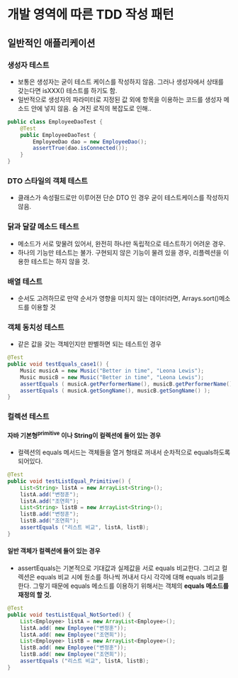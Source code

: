 # 개발 영역에 따른 TDD 작성 패턴

## 일반적인 애플리케이션

### 생성자 테스트
- 보통은 생성자는 굳이 테스트 케이스를 작성하지 않음. 그러나 생성자에서 상태를 갖는다면 isXXX() 테스트를 하기도 함.
- 일반적으로 생성자의 파라미터로 지정된 값 외에 항목을 이용하는 코드를 생성자 메소드 안에 넣지 않음. 숨 겨진 로직의 복잡도로 인해..
```java
public class EmployeeDaoTest {
	@Test
	public EmployeeDaoTest {
		EmployeeDao dao = new EmployeeDao();
		assertTrue(dao.isConnected());
	}
}
```

### DTO 스타일의 객체 테스트
- 클래스가 속성필드로만 이루어젼 단순 DTO 인 경우 굳이 테스트케이스를 작성하지 않음.

### 닭과 달걀 메소드 테스트
- 메소드가 서로 맞물려 있어서, 완전히 하나만 독립적으로 테스트하기 어려운 경우.
- 하나의 기능만 테스트는 불가. 구현되지 않은 기능이 물려 있을 경우, 리플렉션을 이용한 테스트는 하지 않을 것.

### 배열 테스트
- 순서도 고려하므로 만약 순서가 영향을 미치지 않는 데이터라면, Arrays.sort()메소드를 이용할 것


### 객체 동치성 테스트
- 같은 값을 갖는 객체인지만 판별하면 되는 테스트인 경우
```java
@Test
public void testEquals_case1() {
	Music musicA = new Music("Better in time", "Leona Lewis");
	Music musicB = new Music("Better in time", "Leona Lewis");
	assertEquals ( musicA.getPerformerName(), musicB.getPerformerName());
	assertEquals ( musicA.getSongName(), musicB.getSongName() );
}
```

### 컬렉션 테스트

#### 자바 기본형<sup>primitive</sup> 이나 String이 컬렉션에 들어 있는 경우
- 컬렉션의 equals 메서드는 객체들을 열거 형태로 꺼내서 순차적으로 equals하도록 되어있다.

```java
@Test
public void testListEqual_Primitive() {
	List<String> listA = new ArrayList<String>();
	listA.add("변정훈");
	listA.add("조연희");
	List<String> listB = new ArrayList<String>();
	listB.add("변정훈");
	listB.add("조연희");
	assertEquals ("리스트 비교", listA, listB);
}
```
#### 일반 객체가 컬렉션에 들어 있는 경우
- assertEquals는 기본적으로 기대값과 실제값을 서로 equals 비교한다. 그리고 컬렉션은 equals 비교 시에 원소를 하나씩 꺼내서 다시 각각에 대해 equals 비교를 한다. 그렇기 때문에 equals 메소드를 이용하기 위해서는 객체의 **equals 메소드를 재정의 할 것.**
```java
@Test
public void testListEqual_NotSorted() {
	List<Employee> listA = new ArrayList<Employee>();
	listA.add( new Employee("변정훈"));
	listA.add( new Employee("조연희"));
	List<Employee> listB = new ArrayList<Employee>();
	listB.add( new Employee("변정훈"));
	listB.add( new Employee("조연희"));
	assertEquals ("리스트 비교", listA, listB);
}
```
<sup></sup>